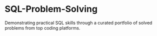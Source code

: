 # SQL-Problem-Solving
Demonstrating practical SQL skills through a curated portfolio of solved problems from top coding platforms.
